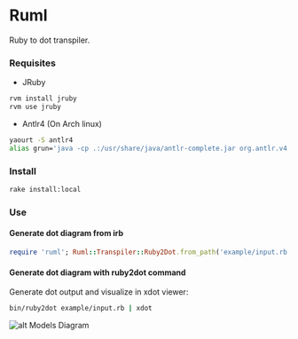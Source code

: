 # Ruml

Ruby to dot transpiler.

###  Requisites

* JRuby
```bash
rvm install jruby
rvm use jruby
```

* Antlr4 (On Arch linux)
```bash
yaourt -S antlr4
alias grun='java -cp .:/usr/share/java/antlr-complete.jar org.antlr.v4.runtime.misc.TestRig "$@"'
```

### Install

```bash
rake install:local
```

### Use

#### Generate dot diagram from irb

```ruby
require 'ruml'; Ruml::Transpiler::Ruby2Dot.from_path('example/input.rb').compile
```

#### Generate dot diagram with ruby2dot command

Generate dot output and visualize in xdot viewer:
```bash
bin/ruby2dot example/input.rb | xdot
```

![alt Models Diagram](https://raw.githubusercontent.com/adrianmarino/ruml/master/example/output.png)
